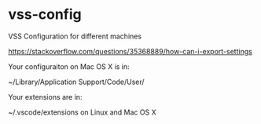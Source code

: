 # vss-config
VSS Configuration for different machines

https://stackoverflow.com/questions/35368889/how-can-i-export-settings

Your configuraiton on Mac OS X is in:

~/Library/Application Support/Code/User/

Your extensions are in:

~/.vscode/extensions on Linux and Mac OS X
